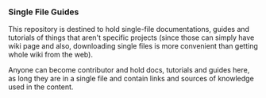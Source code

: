 ### Single File Guides
This repository is destined to hold single-file documentations, guides and tutorials of things that aren't specific projects (since those can simply have wiki page and also, downloading single files is more convenient than getting whole wiki from the web).

Anyone can become contributor and hold docs, tutorials and guides here, as long they are in a single file and contain links and sources of knowledge used in the content.
